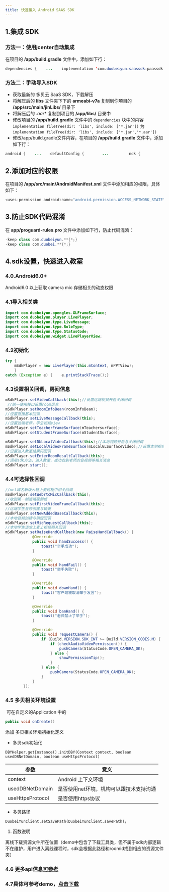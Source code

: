 ```yaml
---
title: 快速接入 Android SAAS SDK
---
```



## 1.集成 SDK

### 方法一：使用jcenter自动集成

在项目的 **/app/build.gradle** 文件中，添加如下行：

```java
dependencies {    ...    implementation 'com.duobeiyun.saassdk:paassdk:2.5.9.0'}
```



### 方法二：手动导入SDK

- 获取最新的 多贝云 SaaS SDK，下载解压
- 将解压后的 **libs** 文件夹下下的 **armeabi-v7a** 复制到你项目的 **/app/src/main/jinLibs/** 目录下
- 将解压后的 *.aar** 复制到项目的 **/app/libs/** 目录中
- 修改项目的 **/app/build.gradle** 文件中的 `dependencies` 块中的内容 `implementation fileTree(dir: 'libs', include: ['*.jar'])` 为 `implementation fileTree(dir: 'libs', include: ['*.jar','*.aar'])`
- 修改/app/build.gradle文件内容，在项目的 **/app/build.gradle** 文件中，添加如下行：

```java
android {    ...    defaultConfig {        ...         ndk {            //设置支持的SO库架构,目前SDK支持armv7a架构            abiFilters 'armeabi-v7a'        }    }}
```





## 2.添加对应的权限

在项目的 **/app/src/main/AndroidManifest.xml** 文件中添加相应的权限，具体如下：

```java
<uses-permission android:name="android.permission.ACCESS_NETWORK_STATE" /><uses-permission android:name="android.permission.CAMERA" /><uses-permission android:name="android.permission.WRITE_EXTERNAL_STORAGE" /><uses-permission android:name="android.permission.READ_EXTERNAL_STORAGE" /><uses-permission android:name="android.permission.ACCESS_NETWORK_STATE" /><uses-permission android:name="android.permission.INTERNET" /><uses-permission android:name="android.permission.READ_PHONE_STATE" /><uses-permission android:name="android.permission.ACCESS_WIFI_STATE" /><uses-permission android:name="android.permission.RECORD_AUDIO" /><uses-permission android:name="android.permission.MODIFY_AUDIO_SETTINGS" /><uses-permission android:name="android.permission.WAKE_LOCK" /><uses-permission android:name="android.permission.SYSTEM_OVERLAY_WINDOW" />
```



## 3.防止SDK代码混淆

在 **app/proguard-rules.pro** 文件中添加如下行，防止代码混淆：

```java
-keep class com.duobeiyun.**{*;}
-keep class com.duobei.**{*;}
```





## 4.sdk设置，快速进入教室

###  4.0.Android6.0+

Android6.0 以上获取 camera mic 存储相关的动态权限

### 4.1导入相关类

```java
import com.duobeiyun.opengles.GLFrameSurface;
import com.duobeiyun.player.LivePlayer;
import com.duobeiyun.type.LiveMessage;
import com.duobeiyun.type.RoleType;
import com.duobeiyun.type.StatusCode;
import com.duobeiyun.widget.LivePlayerView;
```



### 4.2初始化

```java
try {   
    mSdkPlayer = new LivePlayer(this.mContext, mPPTView);
    }
catch (Exception e) {    e.printStackTrace();}
```



### 4.3设置相关回调，房间信息

```java
mSdkPlayer.setVideoCallback(this);//设置远端视频开启关闭回调
 //统一使用接口设置room信息
mSdkPlayer.setRoomInfoBean(roomInfoBean);
//设置直播基本回调
mSdkPlayer.setLiveMessageCallback(this);
//设置远端老师，学生视频view
mSdkPlayer.setTeacherFrameSurface(mTeachersurface);
mSdkPlayer.setStudentFrameSurface(mStudentSurface);

mSdkPlayer.setDbLocalVideoCallback(this);//本地视频开启与关闭回调
mSdkPlayer.setLocalVideoFrameSurface(mLocalGLSurfaceVideo);//设置本地视频view
//设置进入教室结果码回调
mSdkPlayer.setEnterRoomResultCallback(this);
//调用sdk方法，进入教室，成功收到老师的音视频等相关消息
mSdkPlayer.start();
```



### 4.4可选择性回调

```java
//net域名新版大班上麦过程中相关回调
mSdkPlayer.setWebrtcMicCallback(this);
//收到第一帧远端视频帧
mSdkPlayer.setFirstVideoFrameCallback(this);
//远端学生音频创建与销毁
mSdkPlayer.setNewAddedBaseCallback(this);
//本地音频创建与销毁回调
mSdkPlayer.setMicRequestCallback(this);
//本地学生请求上麦上视频相关回调
mSdkPlayer.setRaiseHandCallback(new RaiseHandCallback() {
            @Override
            public void handSuccess() {
                toast("举手成功");
            }

            @Override
            public void handFail() {
                toast("举手失败");
            }

            @Override
            public void downHand() {
                toast("客户端被取消举手发言");
            }

            @Override
            public void banHand() {
                toast("老师禁止了举手");
            }

            @Override
            public void requestCamera() {
                if (Build.VERSION.SDK_INT >= Build.VERSION_CODES.M) {
                    if (checkAudioVideoPermission()) {
                        pushCamera(StatusCode.OPEN_CAMERA_OK);
                    } else {
                        showPermissionTip();
                    }
                } else {
                    pushCamera(StatusCode.OPEN_CAMERA_OK);
                }
            }
        });


```

### 4.5 多贝相关环境设置

​         可在自定义的Application 中的

```java
public void onCreate()
```

添加 多贝相关环境初始化定义

-   多贝sdk初始化

```
DBYHelper.getInstance().initDBY(Context context, boolean usedDBNetDomain, boolean useHttpsProtocol) 
```

| 参数             | 意义                                    |
| ---------------- | --------------------------------------- |
| context          | Android 上下文环境                      |
| usedDBNetDomain  | 是否使用net环境，机构可以跟技术支持沟通 |
| useHttpsProtocol | 是否使用https协议                       |

-   多贝路径

```
DuobeiYunClient.setSavePath(DuobeiYunClient.savePath);
```

1.   函数说明

​          离线下载资源文件所在位置（demo中包含了下载工具类，但不属于sdk内部逻辑不在维护，用户进入离线课程时，sdk会根据此路径和roomid找到相应的资源文件夹）

### 4.6 更多api信息[可参考]()

### 4.7具体可参考demo，[点击下载]()